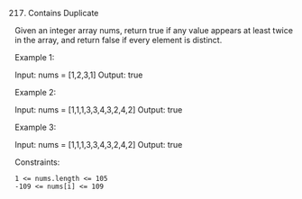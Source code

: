 217. Contains Duplicate

Given an integer array nums, return true if any value appears at least twice in the array, and return false if every element is distinct.

Example 1:

Input: nums = [1,2,3,1]
Output: true

Example 2:

Input: nums = [1,1,1,3,3,4,3,2,4,2]
Output: true

Example 3:

Input: nums = [1,1,1,3,3,4,3,2,4,2]
Output: true

Constraints:

    1 <= nums.length <= 105
    -109 <= nums[i] <= 109
